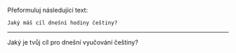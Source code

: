 Přeformuluj následující text:

```
Jaký máš cíl dnešní hodiny češtiny?
```

---

<!-- chatcmpl-748xjRIvYpdK7qJiaIUwfeFJBSJ9e -->

Jaký je tvůj cíl pro dnešní vyučování češtiny?
